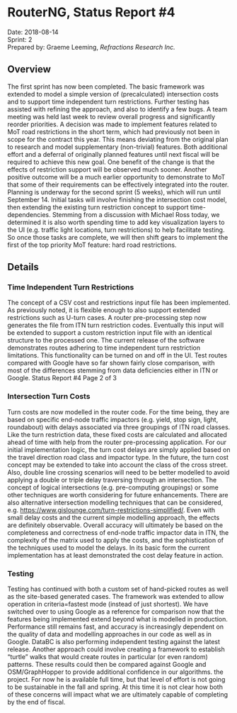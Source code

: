# RouterNG, Status Report #4
Date: 2018-08-14<br>
Sprint: 2<br>
Prepared by: Graeme Leeming, *Refractions Research Inc.*
## Overview
The first sprint has now been completed. The basic framework was extended to model a simple version of (precalculated) intersection costs and to support time independent turn restrictions. Further testing has assisted with refining the approach, and also to identify a few bugs.
A team meeting was held last week to review overall progress and significantly reorder priorities. A decision was made to implement features related to MoT road restrictions in the short term, which had previously not been in scope for the contract this year. This means deviating from the original plan to research and model supplementary (non-trivial) features. Both additional effort and a deferral of originally planned features until next fiscal will be required to achieve this new goal. One benefit of the change is that the effects of restriction support will be observed much sooner. Another positive outcome will be a much earlier opportunity to demonstrate to MoT that some of their requirements can be effectively integrated into the router.
Planning is underway for the second sprint (5 weeks), which will run until September 14. Initial tasks will involve finishing the intersection cost model, then extending the existing turn restriction concept to support time-dependencies. Stemming from a discussion with Michael Ross today, we determined it is also worth spending time to add key visualization layers to the UI (e.g. traffic light locations, turn restrictions) to help facilitate testing. So once those tasks are complete, we will then shift gears to implement the first of the top priority MoT feature: hard road restrictions.
## Details
### Time Independent Turn Restrictions
The concept of a CSV cost and restrictions input file has been implemented. As previously noted, it is flexible enough to also support extended restrictions such as U-turn cases. A router pre-processing step now generates the file from ITN turn restriction codes. Eventually this input will be extended to support a custom restriction input file with an identical structure to the processed one.
The current release of the software demonstrates routes adhering to time independent turn restriction limitations. This functionality can be turned on and off in the UI. Test routes compared with Google have so far shown fairly close comparison, with most of the differences stemming from data deficiencies either in ITN or Google.
Status Report #4 Page 2 of 3
### Intersection Turn Costs
Turn costs are now modelled in the router code. For the time being, they are based on specific end-node traffic impactors (e.g. yield, stop sign, light, roundabout) with delays associated via three groupings of ITN road classes. Like the turn restriction data, these fixed costs are calculated and allocated ahead of time with help from the router pre-processing application.
For our initial implementation logic, the turn cost delays are simply applied based on the travel direction road class and impactor type. In the future, the turn cost concept may be extended to take into account the class of the cross street. Also, double line crossing scenarios will need to be better modelled to avoid applying a double or triple delay traversing through an intersection. The concept of logical intersections (e.g. pre-computing groupings) or some other techniques are worth considering for future enhancements. There are also alternative intersection modelling techniques that can be considered, e.g. https://www.gislounge.com/turn-restrictions-simplified/.
Even with small delay costs and the current simple modelling approach, the effects are definitely observable. Overall accuracy will ultimately be based on the completeness and correctness of end-node traffic impactor data in ITN, the complexity of the matrix used to apply the costs, and the sophistication of the techniques used to model the delays. In its basic form the current implementation has at least demonstrated the cost delay feature in action.
### Testing
Testing has continued with both a custom set of hand-picked routes as well as the site-based generated cases. The framework was extended to allow operation in criteria=fastest mode (instead of just shortest). We have switched over to using Google as a reference for comparison now that the features being implemented extend beyond what is modelled in production.
Performance still remains fast, and accuracy is increasingly dependent on the quality of data and modelling approaches in our code as well as in Google. DataBC is also performing independent testing against the latest release. Another approach could involve creating a framework to establish “turtle” walks that would create routes in particular (or even random) patterns. These results could then be compared against Google and OSM/GraphHopper to provide additional confidence in our algorithms.
the project. For now he is available full time, but that level of effort is not going to be sustainable in the fall and spring. At this time it is not clear how both of these concerns will impact what we are ultimately capable of completing by the end of fiscal.
